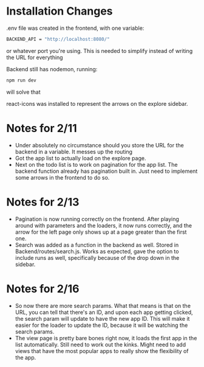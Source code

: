 # Installation Changes
.env file was created in the frontend, with one variable: 
```sh
BACKEND_API = "http://localhost:8080/"
```
or whatever port you're using. This is needed to simplify instead of writing the URL for everything

Backend still has nodemon, running:
```sh
npm run dev
```
will solve that

react-icons was installed to represent the arrows on the explore sidebar. 


# Notes for 2/11
- Under absolutely no circumstance should you store the URL for the backend in a variable. It messes up the routing
- Got the app list to actually load on the explore page. 
- Next on the todo list is to work on pagination for the app list. The backend function already has pagination built in. Just need to implement some arrows in the frontend to do so. 

# Notes for 2/13
- Pagination is now running correctly on the frontend. After playing around with parameters and the loaders, it now runs correctly, and the arrow for the left page only shows up at a page greater than the first one. 
- Search was added as a function in the backend as well. Stored in Backend/routes/search.js. Works as expected, gave the option to include runs as well, specifically because of the drop down in the sidebar. 

# Notes for 2/16
- So now there are more search params. What that means is that on the URL, you can tell that there's an ID, and upon each app getting clicked, the search param will update to have the new app ID. This will make it easier for the loader to update the ID, because it will be watching the search params. 
- The view page is pretty bare bones right now, it loads the first app in the list automatically. Still need to work out the kinks. Might need to add views that have the most popular apps to really show the flexibility of the app. 